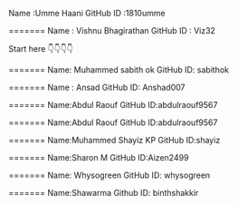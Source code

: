 Name      :Umme Haani
GitHub ID :1810umme

=======
Name      : Vishnu Bhagirathan
GitHub ID : Viz32

Start here 👇👇👇👇

=======
Name: Muhammed sabith ok
GitHub ID: sabithok

=======
Name : Ansad
GitHub ID: Anshad007

=======
Name:Abdul Raouf
GitHub ID:abdulraouf9567

=======
Name:Abdul Raouf
GitHub ID:abdulraouf9567

=======
Name:Muhammed Shayiz KP
GitHub ID:shayiz

=======
Name:Sharon M
GitHub ID:Aizen2499

=======
Name: Whysogreen
GitHub ID: whysogreen

=======
Name:Shawarma
Github ID: binthshakkir
